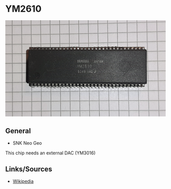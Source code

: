 # YM2610

<img src="YM2610_2.png" width="600"/>

## General

- SNK Neo Geo

This chip needs an external DAC (YM3016)

## Links/Sources

- [Wikipedia](https://en.wikipedia.org/wiki/Yamaha_YM2610)
